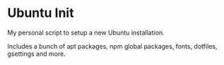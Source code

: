 # Ubuntu Init

My personal script to setup a new Ubuntu installation.

Includes a bunch of apt packages, npm global packages, fonts, dotfiles, gsettings and more.
